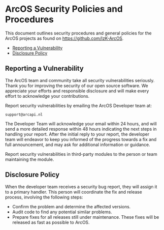 # ArcOS Security Policies and Procedures

This document outlines security procedures and general policies for the
ArcOS projects as found on https://github.com/IzK-ArcOS.

- [Reporting a Vulnerability](#reporting-a-vulnerability)
- [Disclosure Policy](#disclosure-policy)

## Reporting a Vulnerability

The ArcOS team and community take all security vulnerabilities
seriously. Thank you for improving the security of our open source
software. We appreciate your efforts and responsible disclosure and will
make every effort to acknowledge your contributions.

Report security vulnerabilities by emailing the ArcOS Developer team at:

    support@arcapi.nl

The Developer Team will acknowledge your email within 24 hours, and will
send a more detailed response within 48 hours indicating the next steps in
handling your report. After the initial reply to your report, the developer
team will endeavor to keep you informed of the progress towards a fix and
full announcement, and may ask for additional information or guidance.

Report security vulnerabilities in third-party modules to the person or
team maintaining the module.

## Disclosure Policy

When the developer team receives a security bug report, they will assign it
to a primary handler. This person will coordinate the fix and release
process, involving the following steps:

- Confirm the problem and determine the affected versions.
- Audit code to find any potential similar problems.
- Prepare fixes for all releases still under maintenance. These fixes
  will be released as fast as possible to ArcOS.
